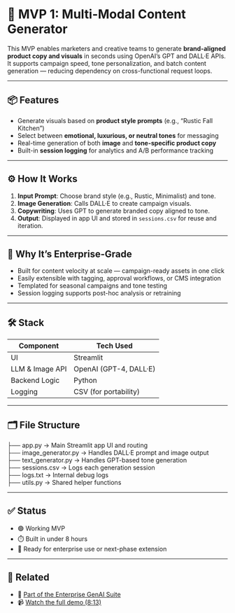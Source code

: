 # 🧠 MVP 1: Multi-Modal Content Generator

This MVP enables marketers and creative teams to generate **brand-aligned product copy and visuals** in seconds using OpenAI’s GPT and DALL·E APIs. It supports campaign speed, tone personalization, and batch content generation — reducing dependency on cross-functional request loops.

---

## 📦 Features

- Generate visuals based on **product style prompts** (e.g., “Rustic Fall Kitchen”)
- Select between **emotional, luxurious, or neutral tones** for messaging
- Real-time generation of both **image** and **tone-specific product copy**
- Built-in **session logging** for analytics and A/B performance tracking

---

## ⚙️ How It Works

1. **Input Prompt**: Choose brand style (e.g., Rustic, Minimalist) and tone.
2. **Image Generation**: Calls DALL·E to create campaign visuals.
3. **Copywriting**: Uses GPT to generate branded copy aligned to tone.
4. **Output**: Displayed in app UI and stored in `sessions.csv` for reuse and iteration.

---

## 🧠 Why It’s Enterprise-Grade

- Built for content velocity at scale — campaign-ready assets in one click
- Easily extensible with tagging, approval workflows, or CMS integration
- Templated for seasonal campaigns and tone testing
- Session logging supports post-hoc analysis or retraining

---

## 🛠️ Stack

| Component        | Tech Used               |
|------------------|--------------------------|
| UI               | Streamlit                |
| LLM & Image API  | OpenAI (GPT-4, DALL·E)   |
| Backend Logic    | Python                   |
| Logging          | CSV (for portability)    |

---

## 🗂️ File Structure

├── app.py               → Main Streamlit app UI and routing  
├── image_generator.py   → Handles DALL·E prompt and image output  
├── text_generator.py    → Handles GPT-based tone generation  
├── sessions.csv         → Logs each generation session  
├── logs.txt             → Internal debug logs  
├── utils.py             → Shared helper functions  

---

## ✅ Status

- 🟢 Working MVP
- ⏱️ Built in under 8 hours
- 🔄 Ready for enterprise use or next-phase extension

---

## 🔗 Related

- 📁 [Part of the Enterprise GenAI Suite](../)
- 📹 [Watch the full demo (8:13)](https://youtu.be/0Ht1q3K1rwE?si=a0_m8NHXDx2QEL88)
